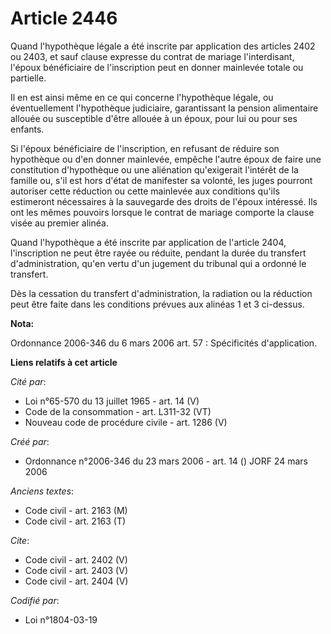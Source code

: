 # Article 2446

Quand l'hypothèque légale a été inscrite par application des articles 2402 ou 2403, et sauf clause expresse du contrat de
mariage l'interdisant, l'époux bénéficiaire de l'inscription peut en donner mainlevée totale ou partielle. 

Il en est ainsi même en ce qui concerne l'hypothèque légale, ou éventuellement l'hypothèque judiciaire, garantissant la
pension alimentaire allouée ou susceptible d'être allouée à un époux, pour lui ou pour ses enfants. 

Si l'époux bénéficiaire de l'inscription, en refusant de réduire son hypothèque ou d'en donner mainlevée, empêche l'autre
époux de faire une constitution d'hypothèque ou une aliénation qu'exigerait l'intérêt de la famille ou, s'il est hors d'état
de manifester sa volonté, les juges pourront autoriser cette réduction ou cette mainlevée aux conditions qu'ils estimeront
nécessaires à la sauvegarde des droits de l'époux intéressé. Ils ont les mêmes pouvoirs lorsque le contrat de mariage
comporte la clause visée au premier alinéa. 

Quand l'hypothèque a été inscrite par application de l'article 2404, l'inscription ne peut être rayée ou réduite, pendant la
durée du transfert d'administration, qu'en vertu d'un jugement du tribunal qui a ordonné le transfert. 

Dès la cessation du transfert d'administration, la radiation ou la réduction peut être faite dans les conditions prévues aux
alinéas 1 et 3 ci-dessus.

**Nota:**

Ordonnance 2006-346 du 6 mars 2006 art. 57 : Spécificités d'application.

**Liens relatifs à cet article**

_Cité par_:

  - Loi n°65-570 du 13 juillet 1965 - art. 14 (V)
  - Code de la consommation - art. L311-32 (VT)
  - Nouveau code de procédure civile - art. 1286 (V)

_Créé par_:

  - Ordonnance n°2006-346 du 23 mars 2006 - art. 14 () JORF 24 mars 2006

_Anciens textes_:

  - Code civil - art. 2163 (M)
  - Code civil - art. 2163 (T)

_Cite_:

  - Code civil - art. 2402 (V)
  - Code civil - art. 2403 (V)
  - Code civil - art. 2404 (V)

_Codifié par_:

  - Loi n°1804-03-19
